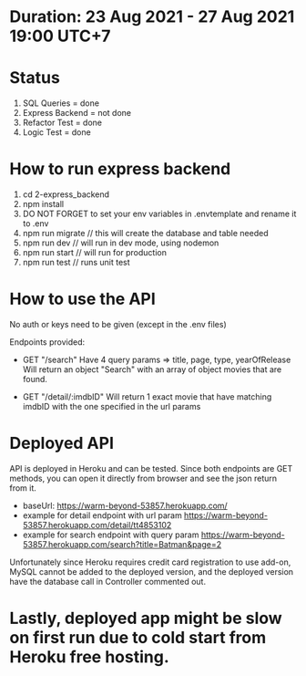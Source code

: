 # Duration: 23 Aug 2021 - 27 Aug 2021 19:00 UTC+7

# Status
1. SQL Queries = done
2. Express Backend = not done
3. Refactor Test = done
4. Logic Test = done

# How to run express backend
1. cd  2-express_backend
2. npm install
3. DO NOT FORGET to set your env variables in .envtemplate and rename it to .env
4. npm run migrate          // this will create the database and table needed
5. npm run dev              // will run in dev mode, using nodemon
6. npm run start            // will run for production
7. npm run test             // runs unit test

# How to use the API
No auth or keys need to be given (except in the .env files)

Endpoints provided:
- GET "/search" 
Have 4 query params => title, page, type, yearOfRelease
Will return an object "Search" with an array of object movies that are found.

- GET "/detail/:imdbID"
Will return 1 exact movie that have matching imdbID with the one specified in the url params

# Deployed API
API is deployed in Heroku and can be tested. Since both endpoints are GET methods, you can open it directly from browser and see the json return from it.
- baseUrl: https://warm-beyond-53857.herokuapp.com/ 
- example for detail endpoint with url param https://warm-beyond-53857.herokuapp.com/detail/tt4853102
- example for search endpoint with query param https://warm-beyond-53857.herokuapp.com/search?title=Batman&page=2

Unfortunately since Heroku requires credit card registration to use add-on, MySQL cannot be added to the deployed version, and the deployed version have the database call in Controller commented out.

# Lastly, deployed app might be slow on first run due to cold start from Heroku free hosting.
